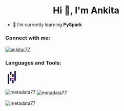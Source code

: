 <h1 align="center">Hi 👋, I'm Ankita</h1>


- 🌱 I’m currently learning **PySpark**

<h3 align="left">Connect with me:</h3>
<p align="left">
<a href="https://www.leetcode.com/ankitar77" target="blank"><img align="center" src="https://raw.githubusercontent.com/rahuldkjain/github-profile-readme-generator/master/src/images/icons/Social/leet-code.svg" alt="ankitar77" height="30" width="40" /></a>
</p>

<h3 align="left">Languages and Tools:</h3>
<p align="left"> <a href="https://pandas.pydata.org/" target="_blank" rel="noreferrer"> <img src="https://raw.githubusercontent.com/devicons/devicon/2ae2a900d2f041da66e950e4d48052658d850630/icons/pandas/pandas-original.svg" alt="pandas" width="40" height="40"/> </a> </p>

<p><img align="left" src="https://github-readme-stats.vercel.app/api/top-langs?username=metadata77&show_icons=true&locale=en&layout=compact" alt="metadata77" /></p>

<p>&nbsp;<img align="center" src="https://github-readme-stats.vercel.app/api?username=metadata77&show_icons=true&locale=en" alt="metadata77" /></p>

<p><img align="center" src="https://github-readme-streak-stats.herokuapp.com/?user=metadata77&" alt="metadata77" /></p>
